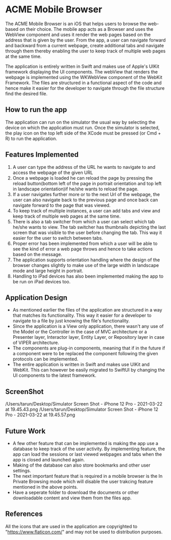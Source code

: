 # ACME Mobile Browser

The ACME Mobile Browser is an iOS that helps users to browse the web-based on their choice. The mobile app acts as a Browser and uses the WebView component and uses it render the web pages based on the address that is given by the user. From the app, a user can navigate forward and backward from a current webpage, create additional tabs and navigate through them thereby enabling the user to keep track of multiple web pages at the same time.

The application is entirely written in Swift and makes use of Apple's UIKit framework displaying the UI components. The webView that renders the webpage is implemented using the WKWebView component of the WebKit Framework. The files are structured in a functional aspect of the code and hence make it easier for the developer to navigate through the file structure find the desired file.

## How to run the app
The application can run on the simulator the usual way by selecting the device on which the application must run. Once the simulator is selected, the play icon on the top left side of the XCode must be pressed (or Cmd + R) to run the application.

## Features Implemented
1. A user can type the address of the URL he wants to navigate to and access the webpage of the given URL
2. Once a webpage is loaded he can reload the page by pressing the reload button(bottom left of the page in portrait orientation and top left in landscape orientation)if he/she wants to reload the page. 
3. If a user navigates further more or to the next Url of the webpage, the user can also navigate back to the previous page and once back can navigate forward to the page that was viewed.
4. To keep track of multiple instances, a user can add tabs and view and keep track of multiple web pages at the same time.
5. There is also a tab switcher from which a user can select which tab he/she wants to view. The tab switcher has thumbnails depicting the last screen that was visible to the user before changing the tab. This way it easier for the user to switch between tabs.
6. Proper error has been implemented from which a user will be able to see the kind of error a web page throws and hence to take actions based on the message.
7. The application supports orientation handling where the design of the browser changes slightly to make use of the large width in landscape mode and large height in portrait.
8. Handling to iPad devices has also been implemented making the app to be run on iPad devices too.

## Application Design
- As mentioned earlier the files of the application are structured in a way that matches its functionality. This way it easier for a developer to navigate to a file by just knowing the file's functionality.
- Since the application is a View only application, there wasn't any use of the Model or the Controller in the case of MVC architecture or a Presenter layer, Interactor layer, Entity Layer, or Repository layer in case of VIPER architecture.
- The components are plug-in components, meaning that if in the future if a component were to be replaced the component following the given protocols can be implemented.
- The entire application is written in Swift and makes use UIKit and WebKit. This can however be easily migrated to SwiftUI by changing the UI components to the latest framework.

## ScreenShot
/Users/tarun/Desktop/Simulator Screen Shot - iPhone 12 Pro - 2021-03-22 at 19.45.43.png
/Users/tarun/Desktop/Simulator Screen Shot - iPhone 12 Pro - 2021-03-22 at 19.45.57.png

## Future Work
- A few other feature that can be implemented is making the app use a database to keep track of the user activity. By implementing feature, the app can load the sessions or last viewed webpages and tabs when the app is closed and launched again.
- Making of the database can also store bookmarks and other user settings.
- The next important feature that is required in a mobile browser is the In Private Browsing mode which will disable the user trakcing feature mentioned in the above points.
- Have a seperate folder to download the documents or other downloadable content and view them from the files app.

## References
All the icons that are used in the application are copyrighted to "https://www.flaticon.com/" and may not be used to distribution purposes.
